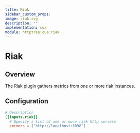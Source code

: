 ```yaml
---
title: Riak
sidebar_custom_props:
image: riak.svg
description: ""
implementation: cua
module: httptrap:cua:riak
---
```


# Riak

## Overview

The Riak plugin gathers metrics from one or more riak instances.

## Configuration

```toml
# Description
[[inputs.riak]]
  # Specify a list of one or more riak http servers
  servers = ["http://localhost:8098"]
```
